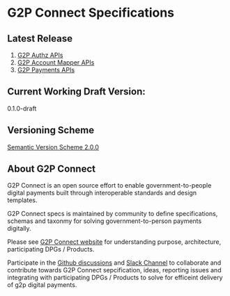 # G2P Connect Specifications

## Latest Release
1. [G2P Authz APIs](api/g2p-authz.yaml)
2. [G2P Account Mapper APIs](api/g2p-account-mapper.yaml)
2. [G2P Payments APIs](api/g2p-payments.yaml)


## Current Working Draft Version: 
0.1.0-draft

## Versioning Scheme
[Semantic Version Scheme 2.0.0](https://semver.org/)

## About G2P Connect

G2P Connect is an open source effort to enable government-to-people digital payments built through interoperable standards and design templates.

G2P Connect specs is maintained by community to define specifications, schemas and taxonmy for solving government-to-person payments digitally. 

Please see [G2P Connect website](https://g2pconnect.global) for understanding purpose, architecture, participating DPGs / Products. 

Participate in the [Github discussions](https://github.com/orgs/G2P-Connect/discussions) and [Slack Channel](TBD) to collaborate and contribute towards G2P Connect sepcification, ideas, reporting issues and integrating with participating DPGs / Products to solve for efficeint delivery of g2p digital payments.
